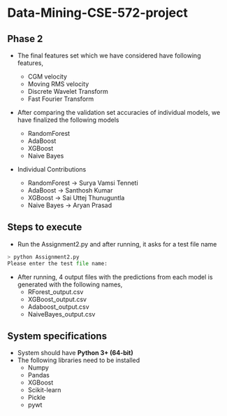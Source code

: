 # Data-Mining-CSE-572-project 
## Phase 2
- The final features set which we have considered have following features,
    - CGM velocity
    - Moving RMS velocity
    - Discrete Wavelet Transform
    - Fast Fourier Transform

- After comparing the validation set accuracies of individual models, we have finalized the following models
  
  - RandomForest
  - AdaBoost
  - XGBoost
  - Naive Bayes
  
  
- Individual Contributions
    - RandomForest -> Surya Vamsi Tenneti
    - AdaBoost -> Santhosh Kumar
    - XGBoost -> Sai Uttej Thunuguntla
    - Naive Bayes -> Aryan Prasad


## Steps to execute
- Run the Assignment2.py and after running, it asks for a test file name
```python
> python Assignment2.py
Please enter the test file name: 
```
- After running, 4 output files with the predictions from each model is generated with the following names,
    - RForest_output.csv
    - XGBoost_output.csv
    - Adaboost_output.csv
    - NaiveBayes_output.csv
  
## System specifications
- System should have **Python 3+ (64-bit)**
- The following libraries need to be installed
    - Numpy
    - Pandas
    - XGBoost
    - Scikit-learn
    - Pickle
    - pywt
